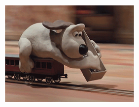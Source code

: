 <!--<p align="center">
  <img alt="GitHub Profile Metrics" src="./github-metrics.svg" />
</p>
-->
<p align="center">
  <img alt="building the path" src="./giphy.gif" />
</p>
